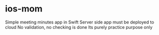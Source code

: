 # ios-mom
Simple meeting minutes app in Swift
Server side app must be deployed to cloud
No validation, no checking is done
Its purely practice purpose only
